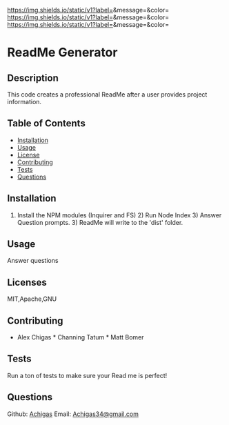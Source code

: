 

https://img.shields.io/static/v1?label=<License>&message=<MIT>&color=<BLUE> https://img.shields.io/static/v1?label=<License>&message=<Apache>&color=<BLUE> https://img.shields.io/static/v1?label=<License>&message=<GNU>&color=<BLUE>

# ReadMe Generator


## Description
This code creates a professional ReadMe after a user provides project information. 

## Table of Contents

* [Installation](#installation)
* [Usage](#usage)
* [License](#license)
* [Contributing](#contributing)
* [Tests](#tests)
* [Questions](#questions)


## Installation
1) Install the NPM modules (Inquirer and FS) 2) Run Node Index 3) Answer Question prompts. 3) ReadMe will write to the 'dist' folder.

## Usage
Answer questions

## Licenses
MIT,Apache,GNU

## Contributing
* Alex Chigas  *  Channing Tatum  *  Matt Bomer

## Tests
Run a ton of tests to make sure your Read me is perfect!

## Questions
Github: [Achigas](https://www.github.com/Achigas)
Email: Achigas34@gmail.com
